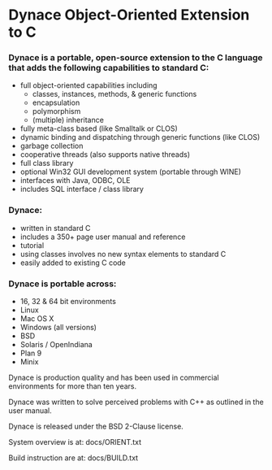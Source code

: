 
Dynace Object-Oriented Extension to C
===============================

### Dynace is a portable, open-source extension to the C language that adds the following capabilities to standard C:

* full object-oriented capabilities including
  * classes, instances, methods, & generic functions
  * encapsulation
  * polymorphism
  * (multiple) inheritance
* fully meta-class based (like Smalltalk or CLOS)
* dynamic binding and dispatching through generic functions (like CLOS)
* garbage collection
* cooperative threads (also supports native threads)
* full class library
* optional Win32 GUI development system (portable through WINE)
* interfaces with Java, ODBC, OLE
* includes SQL interface / class library

### Dynace:

* written in standard C
* includes a 350+ page user manual and reference
* tutorial
* using classes involves no new syntax elements to standard C
* easily added to existing C code

### Dynace is portable across:

* 16, 32 & 64 bit environments
* Linux
* Mac OS X
* Windows (all versions)
* BSD
* Solaris / OpenIndiana
* Plan 9
* Minix

Dynace is production quality and has been used in commercial environments for more than ten years.

Dynace was written to solve perceived problems with C++ as outlined in the user manual.

Dynace is released under the BSD 2-Clause license.

System overview is at:  docs/ORIENT.txt

Build instruction are at:  docs/BUILD.txt


